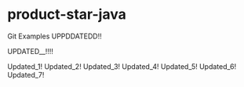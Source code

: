 # product-star-java
Git Examples UPPDDATEDD!!

UPDATED__!!!!

Updated_1!
Updated_2!
Updated_3!
Updated_4!
Updated_5!
Updated_6!
Updated_7!


